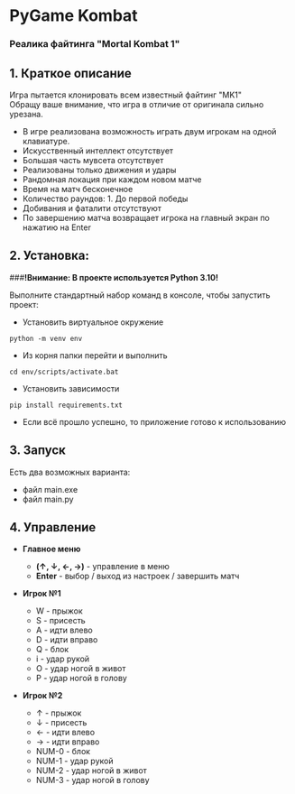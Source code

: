 # PyGame Kombat
### Реалика файтинга "Mortal Kombat 1"  
## 1. Краткое описание
Игра пытается клонировать всем известный файтинг "MK1"  
Обращу ваше внимание, что игра в отличие от оригинала сильно урезана.

* В игре реализована возможность играть двум игрокам на одной  
клавиатуре. 
* Искусственный интеллект отсутствует  
* Большая часть мувсета отсутствует
* Реализованы только движения и удары
* Рандомная локация при каждом новом матче
* Время на матч бесконечное
* Количество раундов: 1. До первой победы
* Добивания и фаталити отсутствуют
* По завершению матча возвращает игрока на главный экран по нажатию на Enter


## 2. Установка:
###**!Внимание: В проекте используется Python 3.10!**

Выполните стандартный набор команд в консоле, чтобы запустить проект:
* Установить виртуальное окружение
```commandline
python -m venv env
```
* Из корня папки перейти и выполнить 
```commandline 
cd env/scripts/activate.bat
```
* Установить зависимости 
```commandline
pip install requirements.txt 
```
* Если всё прошло успешно, то приложение готово к использованию
## 3. Запуск
Есть два возможных варианта:
* файл main.exe
* файл main.py
## 4. Управление
* **Главное меню**
  * **(↑, ↓, ←, →)** - управление в меню
  * **Enter** - выбор / выход из настроек / завершить матч


* **Игрок №1**
  * W - прыжок
  * S - присесть
  * A - идти влево
  * D - идти вправо
  * Q - блок
  * i - удар рукой
  * O - удар ногой в живот
  * P - удар ногой в голову


* **Игрок №2**
  * ↑ - прыжок
  * ↓ - присесть
  * ← - идти влево
  * → - идти вправо
  * NUM-0 - блок
  * NUM-1 - удар рукой
  * NUM-2 - удар ногой в живот
  * NUM-3 - удар ногой в голову
